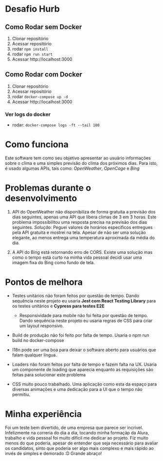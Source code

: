 # Desafio Hurb #

## Como Rodar sem Docker ##
  1. Clonar repositório
  2. Acessar repositório
  3. rodar ```npm install```
  4. rodar ```npm run start```
  5. Acessar http://localhost:3000

  ## Como Rodar com Docker ##
  1. Clonar repositório
  2. Acessar repositório
  3. rodar ```docker-compose up -d```
  4. Acessar http://localhost:3000
  
  ### Ver logs do docker ###
  - rodar: ```docker-compose logs -ft --tail 100```

# Como funciona
Este software tem como seu objetivo apresentar ao usuário informações sobre o clima e uma simples previsão do clima dos próximos dias. Para isto, é usado algumas APIs, tais como: *OpenWeather*, *OpenCage* e *Bing*

# Problemas durante o desenvolvimento
  1. API do OpenWeather não disponibiliza de forma gratuita a previsão dos dias seguintes, apenas uma API que libera climas de 3 em 3 horas. Este problema impossibilitou uma resposta precisa na previsão dos dias seguintes.
  *Solução:* Peguei valores de horários específicos entregues pela API gratuita e mostrei na tela. Apesar de não ser uma solução elegante, ao menos entrega uma temperatura aproximada da média do dia.

  2. A API do Bing está retornando erro de CORS. Existe uma solução mas como o tempo está curto na minha vida pessoal decidi usar uma imagem fixa do Bing como fundo de tela.

# Pontos de melhora
  - Testes unitários não foram feitos por questão de tempo. Dando sequência neste projeto eu usaria **Jest com React Testing Library** para os testes unitários e **Cypress para testes E2E**
  
    - Responsividade para mobile não foi feita por questão de tempo. Dando sequência neste projeto eu usaria regras de CSS para criar um layout responsivo.

  - Build de produção não foi feito por falta de tempo. Usaria o npm run build no docker-compose

  - I18n pode ser uma boa para deixar o software aberto para usuários que falam qualquer língua.

  - Loaders não foram feitos por falta de tempo e fazem falta na UX. Usaria um componente de loading que aparecia enquanto as requisições são feitas para solucionar este problema

  - CSS muito pouco trabalhado. Uma aplicação como esta da espaço para diversas animações e uma dedicação para a UI que o tempo não permitiu.


# Minha experiência

Foi um teste bem divertido, de uma empresa que parece ser incrível. Infelizmente na correria do dia a dia, tocando minha formaçãp da Alura, trabalho e vida pessoal foi muito difícil me dedicar ao projeto. Fiz muito menos do que poderia, apesar de entender que seja necessário para avaliar os candidatos, sinto que poderia ser algo mais complexo e mais rápido ao invés de simples e demorado :D
Grande abraço!
